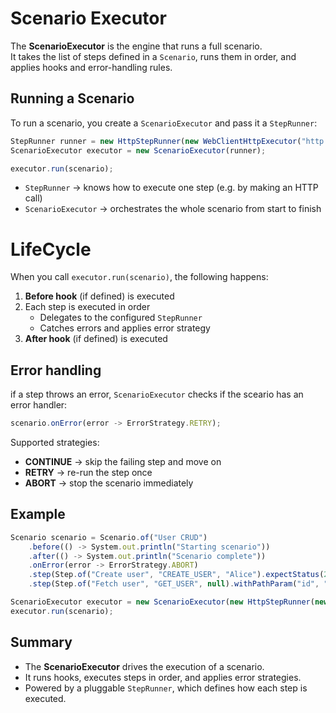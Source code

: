 # Scenario Executor

The **ScenarioExecutor** is the engine that runs a full scenario.  
It takes the list of steps defined in a `Scenario`, runs them in order, and applies hooks and error-handling rules.

## Running a Scenario

To run a scenario, you create a `ScenarioExecutor` and pass it a `StepRunner`:

```javascript
StepRunner runner = new HttpStepRunner(new WebClientHttpExecutor("http://localhost:8080"));
ScenarioExecutor executor = new ScenarioExecutor(runner);

executor.run(scenario);
```

- `StepRunner` → knows how to execute one step (e.g. by making an HTTP call)
- `ScenarioExecutor` → orchestrates the whole scenario from start to finish

# LifeCycle

When you call `executor.run(scenario)`, the following happens:

1. **Before hook** (if defined) is executed
2. Each step is executed in order
    - Delegates to the configured `StepRunner`
    - Catches errors and applies error strategy
3. **After hook** (if defined) is executed

## Error handling

if a step throws an error, `ScenarioExecutor` checks if the sceario has an error handler:

```javascript
scenario.onError(error -> ErrorStrategy.RETRY);
```

Supported strategies:
- **CONTINUE** → skip the failing step and move on
- **RETRY** → re-run the step once
- **ABORT** → stop the scenario immediately

## Example

```javascript
Scenario scenario = Scenario.of("User CRUD")
    .before(() -> System.out.println("Starting scenario"))
    .after(() -> System.out.println("Scenario complete"))
    .onError(error -> ErrorStrategy.ABORT)
    .step(Step.of("Create user", "CREATE_USER", "Alice").expectStatus(201))
    .step(Step.of("Fetch user", "GET_USER", null).withPathParam("id", "${userId}").expectStatus(200));

ScenarioExecutor executor = new ScenarioExecutor(new HttpStepRunner(new WebClientHttpExecutor("http://localhost:8080")));
executor.run(scenario);
```

## Summary

- The **ScenarioExecutor** drives the execution of a scenario.
- It runs hooks, executes steps in order, and applies error strategies.
- Powered by a pluggable `StepRunner`, which defines how each step is executed.